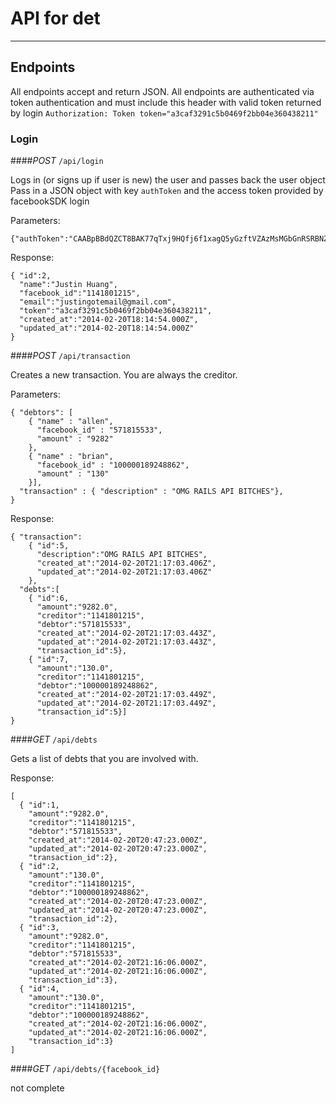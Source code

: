 # API for det
____________________

## Endpoints

All endpoints accept and return JSON.
All endpoints are authenticated via token authentication and must include this header with valid token returned by login
`Authorization: Token token="a3caf3291c5b0469f2bb04e360438211"`

### Login

####_POST_  `/api/login`

Logs in (or signs up if user is new) the user and passes back the user object Pass in a JSON object with key `authToken` and the access token provided by facebookSDK login

Parameters:

    {"authToken":"CAABpBBdQZCT8BAK77qTxj9HQfj6f1xagQ5yGzftVZAzMsMGbGnRSRBNZAvg9wjL9z6NZCImLLlwDgdh2V4eSDLEgaGBSZAZBzF7jVfUk1lTC8vjoJClJP1e985u0jq708ZB4bEyjlZBy6blovedpzSlLsYSMnhvq0rBQxglWbP62iHcYe74ITY89u4RjRANkOnuaYxeHsu5ZBZBaZB93eeljCV0Tp28glnj74EZD"}

Response:

    { "id":2,
      "name":"Justin Huang",
      "facebook_id":"1141801215",
      "email":"justingotemail@gmail.com",
      "token":"a3caf3291c5b0469f2bb04e360438211",
      "created_at":"2014-02-20T18:14:54.000Z",
      "updated_at":"2014-02-20T18:14:54.000Z"
    }


####_POST_  `/api/transaction`

Creates a new transaction. You are always the creditor.

Parameters:

    { "debtors": [ 
        { "name" : "allen",
          "facebook_id" : "571815533",
          "amount" : "9282"
        },
        { "name" : "brian",
          "facebook_id" : "100000189248862",
          "amount" : "130"
        }],
      "transaction" : { "description" : "OMG RAILS API BITCHES"},
    }

Response:

    { "transaction": 
        { "id":5,
          "description":"OMG RAILS API BITCHES",
          "created_at":"2014-02-20T21:17:03.406Z",
          "updated_at":"2014-02-20T21:17:03.406Z"
        },
      "debts":[
        { "id":6,
          "amount":"9282.0",
          "creditor":"1141801215",
          "debtor":"571815533",
          "created_at":"2014-02-20T21:17:03.443Z",
          "updated_at":"2014-02-20T21:17:03.443Z",
          "transaction_id":5},
        { "id":7,
          "amount":"130.0",
          "creditor":"1141801215",
          "debtor":"100000189248862",
          "created_at":"2014-02-20T21:17:03.449Z",
          "updated_at":"2014-02-20T21:17:03.449Z",
          "transaction_id":5}]
    }


####_GET_  `/api/debts`

Gets a list of debts that you are involved with. 

Response:

    [
      { "id":1,
        "amount":"9282.0",
        "creditor":"1141801215",
        "debtor":"571815533",
        "created_at":"2014-02-20T20:47:23.000Z",
        "updated_at":"2014-02-20T20:47:23.000Z",
        "transaction_id":2},
      { "id":2,
        "amount":"130.0",
        "creditor":"1141801215",
        "debtor":"100000189248862",
        "created_at":"2014-02-20T20:47:23.000Z",
        "updated_at":"2014-02-20T20:47:23.000Z",
        "transaction_id":2},
      { "id":3,
        "amount":"9282.0",
        "creditor":"1141801215",
        "debtor":"571815533",
        "created_at":"2014-02-20T21:16:06.000Z",
        "updated_at":"2014-02-20T21:16:06.000Z",
        "transaction_id":3},
      { "id":4,
        "amount":"130.0",
        "creditor":"1141801215",
        "debtor":"100000189248862",
        "created_at":"2014-02-20T21:16:06.000Z",
        "updated_at":"2014-02-20T21:16:06.000Z",
        "transaction_id":3}
    ]


####_GET_  `/api/debts/{facebook_id}`

not complete